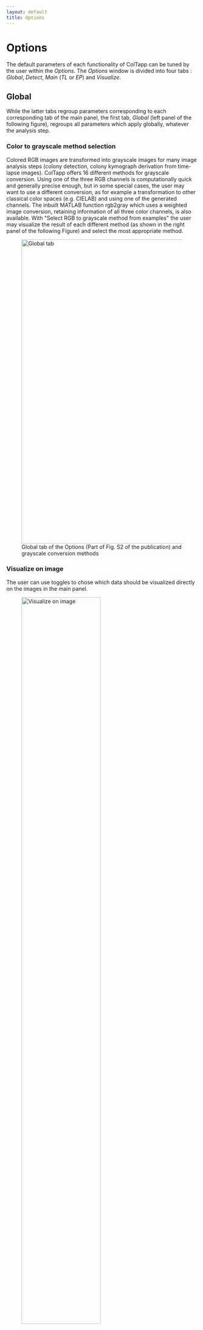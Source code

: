 ```yaml
---
layout: default
title: Options
---
```

# Options

The default parameters of each functionality of ColTapp can be tuned by the user within the _Options_. The _Options_ window is divided into four tabs : _Global_, _Detect_, _Main_ (_TL_ or _EP_) and _Visualize_. 

## Global
While the latter tabs regroup parameters corresponding to each corresponding tab of the main panel, the first tab, _Global_ (left panel of the following figure), regroups all parameters which apply globally, whatever the analysis step.

### Color to grayscale method selection

Colored RGB images are transformed into grayscale images for many image analysis steps (colony detection, colony kymograph derivation from time-lapse images). ColTapp offers 16 different methods for grayscale conversion. 
Using one of the three RGB channels is computationally quick and generally precise enough, but in some special cases, the user may want to use a different conversion, as for example a transformation to other classical color spaces (e.g. CIELAB) and using one of the generated channels. The inbuilt MATLAB function rgb2gray which uses a weighted image conversion, retaining information of all three color channels, is also available. With "Select RGB to grayscale method from examples" the user may visualize the result of each different method (as shown in the right panel of the following Figure) and select the most appropriate method.
<figure>
  <img src="{{site.url}}/assets/images/Options_Global_wGrayscale.png" alt="Global tab" height="800px"/>
  <figcaption> Global tab of the Options (Part of Fig. S2 of the publication) and grayscale conversion methods </figcaption>
</figure>

### Visualize on image

The user can use toggles to chose which data should be visualized directly on the images in the main panel.
<figure>
  <img src="{{site.url}}/assets/images/Visualize_on_image.png" alt="Visualize on image" height="70%"/>
  <figcaption> Visualization on main panel image </figcaption>
</figure>
The _Redefine lighting correction area_ button allows a user to chose a new subset of the image as input to the [lighting correction algorithm](https://coltapp.github.io/detect.html).

### Reference growth data

When extracted automatically from an analyzed control experiment, the [reference appearance time](https://coltapp.github.io/refparam.html) of that experiment is 
averaged using the mean, by default. Yet, users concerned by the presence of outliers in the growth control experiment may chose to use the median (or any user-defined quantile) via this tab.

### Save options

Autosave, back-up save

### Reset active list

ColTapp allows to group colonies into [lists](https://coltapp.github.io/detect.html) to use certain downstream functions only on the indicated subset of colonies. User can remove all colonies from the active list on the main panel with this button.

## Detect

### Image preprocessing

Default:Adaptive, Global, none
Binarization sensitivity
Should the user want to detect white colonies on a darker background,

### Colony detection parameters

## Main-TL

### Define radii-tracking parameters
- The _Reference frame_, on which colonies are found and from which the radii are tracked on the other frames, is set to the last frame of the time-lapse by default. 
- The _Time interval_ between frames of a time-lapse serie is automatically detected upon import and if this automatical detection fails, the user is asked to define it. 
- The _Registration factor_ (κ) defines the subpixels resolution (1/κ) at which the image registration algorithm performs a 2-D rigid translation (default: 100)
- The _Kymograph threshold shift_ is (default:0.17)
- The _Scale radius for overlap_ factor (default: 1) is multiplied to the radius of the focal colony from which [neighboring colonies are tested for overlap] (https://coltapp.github.io/timelapse.html). By increasing it (>1), ranges of angles corresponding not only to overlapping colonies but also very close colonies will be discarded from the kymograph creation process. Note that this increase might lead to high proportions of angles to be discarded. Decreasing the scaling factor (<1) leads to reduced ranges of excluded angles. This might be useful in densely populated plates to still achieve some overlap exclusion to increase quality of kymographs at earlier timepoints. Note that if more than 90% of all angles are discarded because of overlap, the exclusion of angles is omitted completely, to avoid reducing the available data too much. 
- This overlap detection functionality can be completely removed by the user by ticking the _overlap exclusion_ tickbox.
- The images can be transformed with the lighting correction algorithm in the [_Detect_ tab ](https://coltapp.github.io/detect.html). The resulting enhanced images are typically for a clearer visualization for the user, and by default not used downstream for image analysis. However, a user can tick the box _Use enhance images_ if willing to use these transformed images as input for the radii tracking algorithm.

### Define appearance time parameters

### Additional possibilities


## Main-EP

## Visualize

After analyzing a time-lapse series, a quick visualization of the colony growth curves can be displayed by clicking on the _Radius vs Time_ button of the _Visualize_ tab of the main panel. In the _Options_ the user may chose to plot these curves 1) in raw units: pixels/frame or 2) in more biologically meaninful units, i.e micrometers/time. A user may also chose 3) a log-y axis, as this could enable to visualize an exponential curve as a linear slope (typically if the first growth phase is macroscopically detectable, which is not the case in the following example.
<figure>
  <img src="{{site.url}}/assets/images/Options_Visualize.png" alt="Options Visualize" height="70%"/>
    <figcaption> Visualize tab of the Options and example of colony growth curves visualization</figcaption> 
</figure>

In addition, the user can chose to visualize the colony size distribution on a given (or multiple) frame(s) with an histogram. The parameter _number of histogram bins_ can be inputted by the user.

